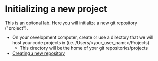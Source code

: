 # Initializing a new project

This is an optional lab.  Here you will initialize a new git repository ("project").

- On your development computer, create or use a directory that we will host your code projects in (i.e. /Users/<your_user_name>/Projects)
	- This directory will be the home of your git repositories/projects
- [Creating a new repository](https://help.github.com/en/articles/creating-a-new-repository)